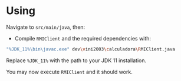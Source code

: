 # Using

Navigate to `src/main/java`, then:

- Compile `RMIClient` and the required dependencies with:

```bash
"%JDK_11%\bin\javac.exe" dev\vini2003\calculadora\RMIClient.java
```
Replace `%JDK_11%` with the path to your JDK 11 installation.

You may now execute `RMIClient` and it should work.
